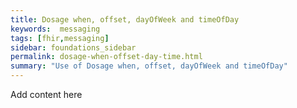 ```yaml
---
title: Dosage when, offset, dayOfWeek and timeOfDay
keywords:  messaging
tags: [fhir,messaging]
sidebar: foundations_sidebar
permalink: dosage-when-offset-day-time.html
summary: "Use of Dosage when, offset, dayOfWeek and timeOfDay"
---
```




Add content here

